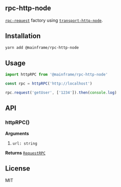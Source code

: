 ## rpc-http-node

[`rpc-request`](../rpc-request) factory using [`transport-http-node`](../transport-http-node).

## Installation

```sh
yarn add @mainframe/rpc-http-node
```

## Usage

```js
import httpRPC from '@mainframe/rpc-http-node'

const rpc = httpRPC('http://localhost')

rpc.request('getUser', ['1234']).then(console.log)
```

## API

### httpRPC()

**Arguments**

1.  `url: string`

**Returns** [`RequestRPC`](../rpc-request)

## License

MIT
